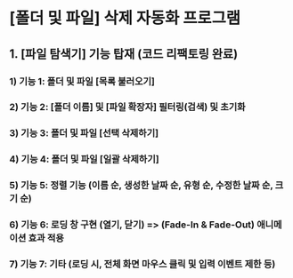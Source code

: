 # [폴더 및 파일] 삭제 자동화 프로그램

## 1. [파일 탐색기] 기능 탑재 (코드 리팩토링 완료)
### 1) 기능 1: 폴더 및 파일 [목록 불러오기]
### 2) 기능 2: [폴더 이름] 및 [파일 확장자] 필터링(검색) 및 초기화
### 3) 기능 3: 폴더 및 파일 [선택 삭제하기]
### 4) 기능 4: 폴더 및 파일 [일괄 삭제하기]
### 5) 기능 5: 정렬 기능 (이름 순, 생성한 날짜 순, 유형 순, 수정한 날짜 순, 크기 순)
### 6) 기능 6: 로딩 창 구현 (열기, 닫기) => (Fade-In & Fade-Out) 애니메이션 효과 적용
### 7) 기능 7: 기타 (로딩 시, 전체 화면 마우스 클릭 및 입력 이벤트 제한 등)
